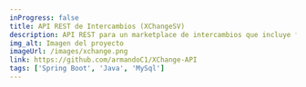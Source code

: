 ```yaml
---
inProgress: false
title: API REST de Intercambios (XChangeSV)
description: API REST para un marketplace de intercambios que incluye funcionalidades como inicio de sesión, registro de usuarios, publicación de ofertas, y un sistema de chat entre usuarios. Desarrollada con Spring Boot en Java con una base de datos en MySQL.
img_alt: Imagen del proyecto
imageUrl: /images/xchange.png
link: https://github.com/armandoC1/XChange-API
tags: ['Spring Boot', 'Java', 'MySql']
---
```

